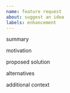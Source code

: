```yaml
---
name: feature request
about: suggest an idea
labels: enhancement
---
```


summary

motivation

proposed solution

alternatives

additional context
